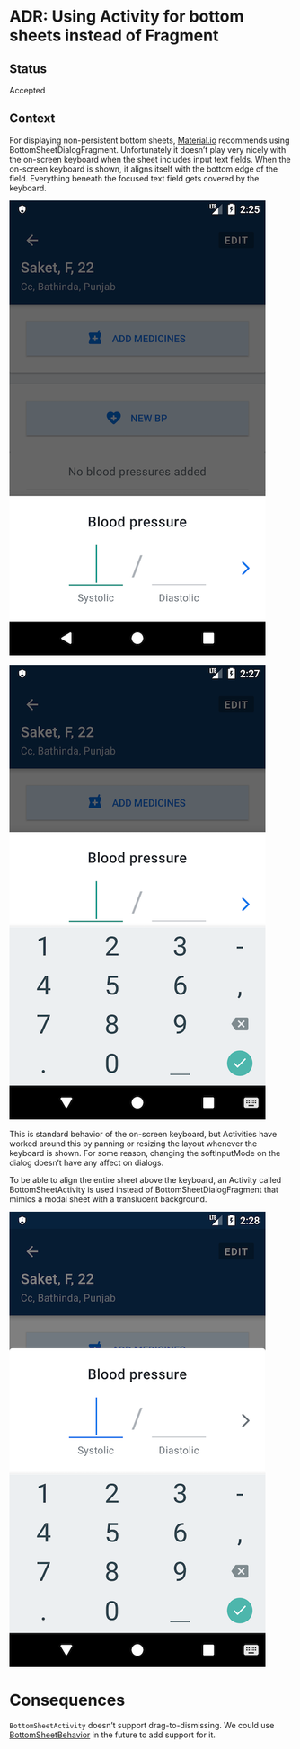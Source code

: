 # ADR: Using Activity for bottom sheets instead of Fragment

## Status
Accepted

## Context

For displaying non-persistent bottom sheets, [Material.io](https://material.io/develop/android/components/bottom-sheet-dialog-fragment/) recommends using BottomSheetDialogFragment. Unfortunately it doesn’t play very nicely with the on-screen keyboard when the sheet includes input text fields. When the on-screen keyboard is shown, it aligns itself with the bottom edge of the field. Everything beneath the focused text field gets covered by the keyboard. 

![BottomSheetDialogFragment without a focused text field](images/bottomsheetdialogfragment.png)

![BottomSheetDialogFragment with a focused text field](images/bottomsheetdialogfragment_with_keyboard.png)

This is standard behavior of the on-screen keyboard, but Activities have worked around this by panning or resizing the layout whenever the keyboard is shown. For some reason, changing the softInputMode on the dialog doesn’t have any affect on dialogs.

To be able to align the entire sheet above the keyboard, an Activity called BottomSheetActivity is used instead of BottomSheetDialogFragment that mimics a modal sheet with a translucent background.

![BottomSheetActivity with a focused text field](images/bottomsheetactivity.png)

# Consequences

`BottomSheetActivity` doesn’t support drag-to-dismissing. We could use [BottomSheetBehavior](https://developer.android.com/reference/android/support/design/widget/BottomSheetBehavior) in the future to add support for it.
